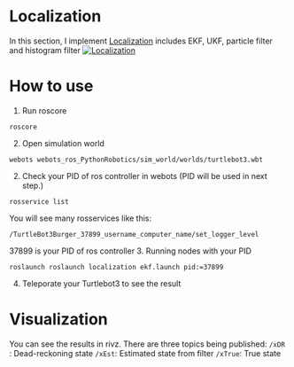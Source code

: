 # Localization
In this section, I implement [Localization](https://pythonrobotics.readthedocs.io/en/latest/modules/localization.html) includes EKF, UKF, particle filter and histogram filter
[![Localization](https://img.youtube.com/vi/HW_z4Ee8qWE/0.jpg)](https://www.youtube.com/watch?v=HW_z4Ee8qWE)
# How to use
1. Run roscore
```
roscore
```
2. Open simulation world
```
webots webots_ros_PythonRobotics/sim_world/worlds/turtlebot3.wbt
```
2. Check your PID of ros controller in webots (PID will be used in next step.)
```
rosservice list
```
You will see many rosservices like this:
```
/TurtleBot3Burger_37899_username_computer_name/set_logger_level
```
37899 is your PID of ros controller
3. Running nodes with your PID
```
roslaunch roslaunch localization ekf.launch pid:=37899
```
4. Teleporate your Turtlebot3 to see the result
# Visualization
You can see the results in rivz. There are three topics being published:
```/xDR``` : Dead-reckoning state
```/xEst```: Estimated state from filter
```/xTrue```: True state


